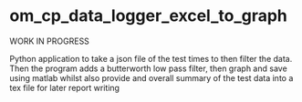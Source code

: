 # om_cp_data_logger_excel_to_graph

WORK IN PROGRESS

Python application to take a json file of the test times to then filter the data.
Then the program adds a butterworth low pass filter, then graph and save using matlab whilst also provide and overall summary of the test data into a tex file for later report writing
